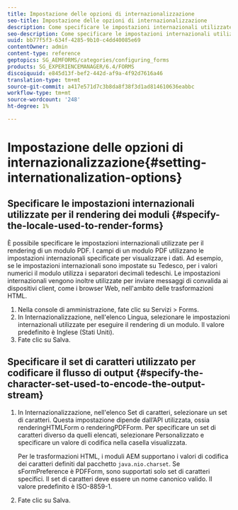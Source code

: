 ```yaml
---
title: Impostazione delle opzioni di internazionalizzazione
seo-title: Impostazione delle opzioni di internazionalizzazione
description: Come specificare le impostazioni internazionali utilizzate per il rendering dei moduli e come specificare il set di caratteri utilizzato per codificare il flusso di output.
seo-description: Come specificare le impostazioni internazionali utilizzate per il rendering dei moduli e come specificare il set di caratteri utilizzato per codificare il flusso di output.
uuid: bb77f5f3-634f-4285-9b10-c4dd40085e69
contentOwner: admin
content-type: reference
geptopics: SG_AEMFORMS/categories/configuring_forms
products: SG_EXPERIENCEMANAGER/6.4/FORMS
discoiquuid: e845d13f-bef2-442d-af9a-4f92d7616a46
translation-type: tm+mt
source-git-commit: a417e571d7c3b8da8f38f3d1ad814610636eabbc
workflow-type: tm+mt
source-wordcount: '248'
ht-degree: 1%

---
```



# Impostazione delle opzioni di internazionalizzazione{#setting-internationalization-options}

## Specificare le impostazioni internazionali utilizzate per il rendering dei moduli {#specify-the-locale-used-to-render-forms}

È possibile specificare le impostazioni internazionali utilizzate per il rendering di un modulo PDF. I campi di un modulo PDF utilizzano le impostazioni internazionali specificate per visualizzare i dati. Ad esempio, se le impostazioni internazionali sono impostate su Tedesco, per i valori numerici il modulo utilizza i separatori decimali tedeschi. Le impostazioni internazionali vengono inoltre utilizzate per inviare messaggi di convalida ai dispositivi client, come i browser Web, nell&#39;ambito delle trasformazioni HTML.

1. Nella console di amministrazione, fate clic su Servizi > Forms.
1. In Internazionalizzazione, nell&#39;elenco Lingua, selezionare le impostazioni internazionali utilizzate per eseguire il rendering di un modulo. Il valore predefinito è Inglese (Stati Uniti).
1. Fate clic su Salva.

## Specificare il set di caratteri utilizzato per codificare il flusso di output {#specify-the-character-set-used-to-encode-the-output-stream}

1. In Internazionalizzazione, nell&#39;elenco Set di caratteri, selezionare un set di caratteri. Questa impostazione dipende dall’API utilizzata, ossia renderingHTMLForm o renderingPDFForm. Per specificare un set di caratteri diverso da quelli elencati, selezionare Personalizzato e specificare un valore di codifica nella casella visualizzata.

   Per le trasformazioni HTML, i moduli AEM supportano i valori di codifica dei caratteri definiti dal pacchetto `java.nio.charset`. Se sFormPreference è PDFForm, sono supportati solo set di caratteri specifici. Il set di caratteri deve essere un nome canonico valido. Il valore predefinito è ISO-8859-1.

1. Fate clic su Salva.

